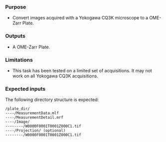 ### Purpose

- Convert images acquired with a Yokogawa CQ3K microscope to a OME-Zarr Plate.

### Outputs

- A OME-Zarr Plate.

### Limitations

- This task has been tested on a limited set of acquisitions. It may not work on all Yokogawa CQ3K acquisitions.

### Expected inputs

The following directory structure is expected:

```text
/plate_dir/
----/MeasurementData.mlf
----/MeasurementDetail.mrf
----/Image/
--------/W0000F0001T0001Z000C1.tif
----/Projection/ (optional)
--------/W0000F0001T0001Z000C1.tif
```